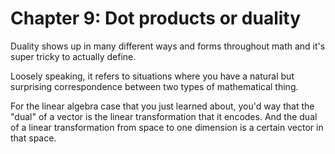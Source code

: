 # Chapter 9: Dot products or duality

Duality shows up in many different ways and forms throughout math and it's super tricky to actually define.

Loosely speaking, it refers to situations where you have a natural but surprising correspondence between two types of mathematical thing.

For the linear algebra case that you just learned about, you'd way that the "dual" of a vector is the linear transformation that it encodes. And the dual of a linear transformation from space to one dimension is a certain vector in that space.
